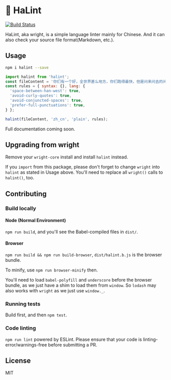 # 🐸 HaLint

[![Build Status](https://travis-ci.org/laosb/wright.svg?branch=master)](https://travis-ci.org/laosb/wright)

HaLint, aka wright, is a simple language linter mainly for Chinese. And it can also check your source file format(Markdown, etc.).

## Usage

```sh
npm i halint --save
```

```javascript
import halint from 'halint';
const fileContent = '你们有一个好，全世界甚么地方，你们跑得最快，但是问来问去的问题呀，too simple，sometimes naive，懂得没有？';
const rules = { syntax: {}, lang: {
  'space-between-han-west': true,
  'avoid-curly-quotes': true,
  'avoid-conjuncted-spaces': true,
  'prefer-full-punctuations': true,
} };

halint(fileContent, 'zh_cn', 'plain', rules);
```

Full documentation coming soon.

## Upgrading from wright

Remove your `wright-core` install and install `halint` instead.

If you `import` from this package, please don't forget to change `wright` into `halint` as stated in Usage above. You'll need to replace all `wright()` calls to `halint()`, too.

## Contributing

### Build locally

#### Node (Normal Environment)

`npm run build`, and you'll see the Babel-compiled files in `dist/`.

#### Browser

`npm run build && npm run build-browser`, `dist/halint.b.js` is the browser bundle.

To minify, use `npm run browser-minify` then.

You'll need to load `babel-polyfill` and `underscore` before the browser bundle, as we just have a shim to load them from `window`. So `lodash` may also works with `wright` as we just use `window._`.

### Running tests

Build first, and then `npm test`.

### Code linting

`npm run lint` powered by ESLint. Please ensure that your code is linting-error/warnings-free before submitting a PR.

## License

MIT
